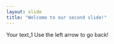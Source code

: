 ```yaml
---
layout: slide
title: "Welcome to our second slide!"
---
```

Your text_1
Use the left arrow to go back!
